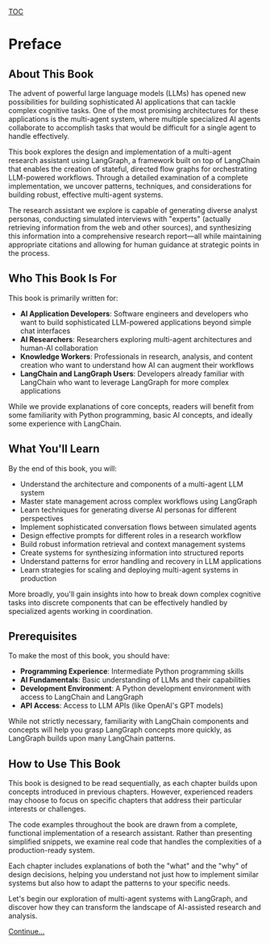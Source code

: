 [TOC](ch00_overview.md)

# Preface

## About This Book

The advent of powerful large language models (LLMs) has opened new possibilities for building sophisticated AI applications that can tackle complex cognitive tasks. One of the most promising architectures for these applications is the multi-agent system, where multiple specialized AI agents collaborate to accomplish tasks that would be difficult for a single agent to handle effectively.

This book explores the design and implementation of a multi-agent research assistant using LangGraph, a framework built on top of LangChain that enables the creation of stateful, directed flow graphs for orchestrating LLM-powered workflows. Through a detailed examination of a complete implementation, we uncover patterns, techniques, and considerations for building robust, effective multi-agent systems.

The research assistant we explore is capable of generating diverse analyst personas, conducting simulated interviews with "experts" (actually retrieving information from the web and other sources), and synthesizing this information into a comprehensive research report—all while maintaining appropriate citations and allowing for human guidance at strategic points in the process.

## Who This Book Is For

This book is primarily written for:

- **AI Application Developers**: Software engineers and developers who want to build sophisticated LLM-powered applications beyond simple chat interfaces
- **AI Researchers**: Researchers exploring multi-agent architectures and human-AI collaboration
- **Knowledge Workers**: Professionals in research, analysis, and content creation who want to understand how AI can augment their workflows
- **LangChain and LangGraph Users**: Developers already familiar with LangChain who want to leverage LangGraph for more complex applications

While we provide explanations of core concepts, readers will benefit from some familiarity with Python programming, basic AI concepts, and ideally some experience with LangChain.

## What You'll Learn

By the end of this book, you will:

- Understand the architecture and components of a multi-agent LLM system
- Master state management across complex workflows using LangGraph
- Learn techniques for generating diverse AI personas for different perspectives
- Implement sophisticated conversation flows between simulated agents
- Design effective prompts for different roles in a research workflow
- Build robust information retrieval and context management systems
- Create systems for synthesizing information into structured reports
- Understand patterns for error handling and recovery in LLM applications
- Learn strategies for scaling and deploying multi-agent systems in production

More broadly, you'll gain insights into how to break down complex cognitive tasks into discrete components that can be effectively handled by specialized agents working in coordination.

## Prerequisites

To make the most of this book, you should have:

- **Programming Experience**: Intermediate Python programming skills
- **AI Fundamentals**: Basic understanding of LLMs and their capabilities
- **Development Environment**: A Python development environment with access to LangChain and LangGraph
- **API Access**: Access to LLM APIs (like OpenAI's GPT models)

While not strictly necessary, familiarity with LangChain components and concepts will help you grasp LangGraph concepts more quickly, as LangGraph builds upon many LangChain patterns.

## How to Use This Book

This book is designed to be read sequentially, as each chapter builds upon concepts introduced in previous chapters. However, experienced readers may choose to focus on specific chapters that address their particular interests or challenges.

The code examples throughout the book are drawn from a complete, functional implementation of a research assistant. Rather than presenting simplified snippets, we examine real code that handles the complexities of a production-ready system.

Each chapter includes explanations of both the "what" and the "why" of design decisions, helping you understand not just how to implement similar systems but also how to adapt the patterns to your specific needs.

Let's begin our exploration of multi-agent systems with LangGraph, and discover how they can transform the landscape of AI-assisted research and analysis.

[Continue...](ch01.md)
